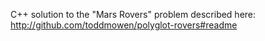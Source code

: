 C++ solution to the "Mars Rovers" problem described here: http://github.com/toddmowen/polyglot-rovers#readme
